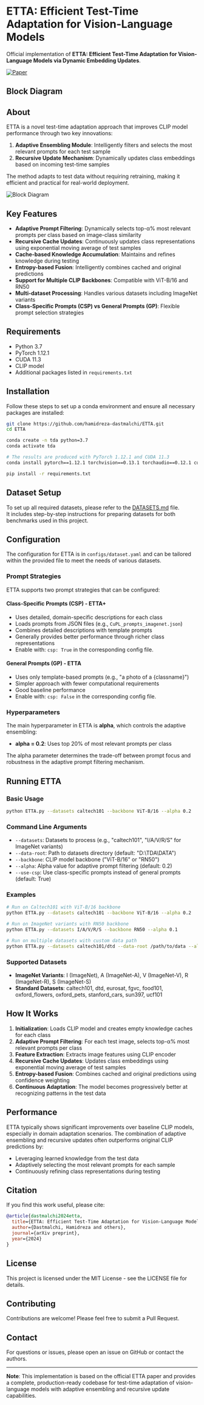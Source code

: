 # ETTA: Efficient Test-Time Adaptation for Vision-Language Models

Official implementation of **ETTA: Efficient Test-Time Adaptation for Vision-Language Models via Dynamic Embedding Updates**.

[![Paper](https://img.shields.io/badge/Paper-arXiv%3A2508.05898-B31B1B.svg)](https://arxiv.org/pdf/2508.05898)

## Block Diagram
## About

ETTA is a novel test-time adaptation approach that improves CLIP model performance through two key innovations:

1. **Adaptive Ensembling Module**: Intelligently filters and selects the most relevant prompts for each test sample
2. **Recursive Update Mechanism**: Dynamically updates class embeddings based on incoming test-time samples

The method adapts to test data without requiring retraining, making it efficient and practical for real-world deployment.



![Block Diagram](assets/diagram_gif.gif)


## Key Features

- **Adaptive Prompt Filtering**: Dynamically selects top-α% most relevant prompts per class based on image-class similarity
- **Recursive Cache Updates**: Continuously updates class representations using exponential moving average of test samples
- **Cache-based Knowledge Accumulation**: Maintains and refines knowledge during testing
- **Entropy-based Fusion**: Intelligently combines cached and original predictions
- **Support for Multiple CLIP Backbones**: Compatible with ViT-B/16 and RN50
- **Multi-dataset Processing**: Handles various datasets including ImageNet variants
- **Class-Specific Prompts (CSP) vs General Prompts (GP)**: Flexible prompt selection strategies


## Requirements

- Python 3.7
- PyTorch 1.12.1
- CUDA 11.3
- CLIP model
- Additional packages listed in `requirements.txt`

## Installation

Follow these steps to set up a conda environment and ensure all necessary packages are installed:

```bash
git clone https://github.com/hamidreza-dastmalchi/ETTA.git 
cd ETTA

conda create -n tda python=3.7
conda activate tda

# The results are produced with PyTorch 1.12.1 and CUDA 11.3
conda install pytorch==1.12.1 torchvision==0.13.1 torchaudio==0.12.1 cudatoolkit=11.3 -c pytorch

pip install -r requirements.txt
```

## Dataset Setup

To set up all required datasets, please refer to the [DATASETS.md](./Doc/DATASETS.md) file.  
It includes step-by-step instructions for preparing datasets for both benchmarks used in this project.


## Configuration

The configuration for ETTA is in `configs/dataset.yaml` and can be tailored within the provided file to meet the needs of various datasets.

### Prompt Strategies

ETTA supports two prompt strategies that can be configured:

#### Class-Specific Prompts (CSP) - ETTA+
- Uses detailed, domain-specific descriptions for each class
- Loads prompts from JSON files (e.g., `CuPL_prompts_imagenet.json`)
- Combines detailed descriptions with template prompts
- Generally provides better performance through richer class representations
- Enable with: `csp: True` in the corresponding config file.

#### General Prompts (GP) - ETTA
- Uses only template-based prompts (e.g., "a photo of a {classname}")
- Simpler approach with fewer computational requirements
- Good baseline performance
- Enable with: `csp: False` in the corresponding config file.

### Hyperparameters

The main hyperparameter in ETTA is **alpha**, which controls the adaptive ensembling:

- **alpha = 0.2**: Uses top 20% of most relevant prompts per class


The alpha parameter determines the trade-off between prompt focus and robustness in the adaptive prompt filtering mechanism.

## Running ETTA

### Basic Usage

```bash
python ETTA.py --datasets caltech101 --backbone ViT-B/16 --alpha 0.2
```

### Command Line Arguments

- `--datasets`: Datasets to process (e.g., "caltech101", "I/A/V/R/S" for ImageNet variants)
- `--data-root`: Path to datasets directory (default: "D:\TDA\DATA")
- `--backbone`: CLIP model backbone ("ViT-B/16" or "RN50")
- `--alpha`: Alpha value for adaptive prompt filtering (default: 0.2)
- `--use-csp`: Use class-specific prompts instead of general prompts (default: True)

### Examples

```bash
# Run on Caltech101 with ViT-B/16 backbone
python ETTA.py --datasets caltech101 --backbone ViT-B/16 --alpha 0.2

# Run on ImageNet variants with RN50 backbone
python ETTA.py --datasets I/A/V/R/S --backbone RN50 --alpha 0.1

# Run on multiple datasets with custom data path
python ETTA.py --datasets caltech101/dtd --data-root /path/to/data --alpha 0.3
```

### Supported Datasets

- **ImageNet Variants**: I (ImageNet), A (ImageNet-A), V (ImageNet-V), R (ImageNet-R), S (ImageNet-S)
- **Standard Datasets**: caltech101, dtd, eurosat, fgvc, food101, oxford_flowers, oxford_pets, stanford_cars, sun397, ucf101

## How It Works

1. **Initialization**: Loads CLIP model and creates empty knowledge caches for each class
2. **Adaptive Prompt Filtering**: For each test image, selects top-α% most relevant prompts per class
3. **Feature Extraction**: Extracts image features using CLIP encoder
4. **Recursive Cache Updates**: Updates class embeddings using exponential moving average of test samples
5. **Entropy-based Fusion**: Combines cached and original predictions using confidence weighting
6. **Continuous Adaptation**: The model becomes progressively better at recognizing patterns in the test data

## Performance

ETTA typically shows significant improvements over baseline CLIP models, especially in domain adaptation scenarios. The combination of adaptive ensembling and recursive updates often outperforms original CLIP predictions by:

- Leveraging learned knowledge from the test data
- Adaptively selecting the most relevant prompts for each sample
- Continuously refining class representations during testing

## Citation

If you find this work useful, please cite:

```bibtex
@article{dastmalchi2024etta,
  title={ETTA: Efficient Test-Time Adaptation for Vision-Language Models via Dynamic Embedding Updates},
  author={Dastmalchi, Hamidreza and others},
  journal={arXiv preprint},
  year={2024}
}
```

## License

This project is licensed under the MIT License - see the LICENSE file for details.

## Contributing

Contributions are welcome! Please feel free to submit a Pull Request.

## Contact

For questions or issues, please open an issue on GitHub or contact the authors.

---

**Note**: This implementation is based on the official ETTA paper and provides a complete, production-ready codebase for test-time adaptation of vision-language models with adaptive ensembling and recursive update capabilities. 
